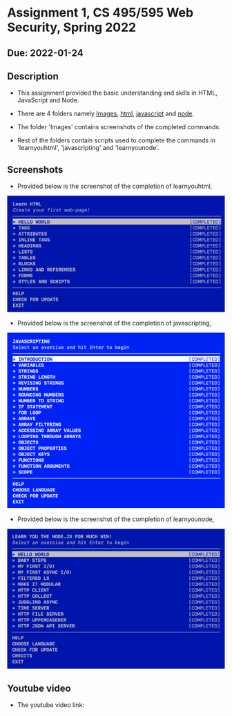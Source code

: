 # Assignment 1, CS 495/595 Web Security, Spring 2022
## Due: 2022-01-24

## Description

* This assignment provided the basic understanding and skills in HTML, JavaScript and Node.

* There are 4 folders namely [Images](Images), [html](html), [javascript](javascript) and [node](node).

* The folder 'Images' contains screenshots of the completed commands.

* Rest of the folders contain scripts used to complete the commands in 'learnyouhtml', 'javascripting' and 'learnyounode'.


## Screenshots

* Provided below is the screenshot of the completion of learnyouhtml,

![](Images/1.jpeg)


* Provided below is the screenshot of the completion of javascripting,

![](Images/2.jpeg)


* Provided below is the screenshot of the completion of learnyounode,

![](Images/3.jpeg)



## Youtube video

* The youtube video link: 
